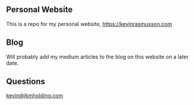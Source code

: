 ## Personal Website

This is a repo for my personal website, https://kevinrasmusson.com

## Blog

Will probably add my medium articles to the blog on this website on a 
later date.

## Questions

kevin@jkmholding.com

